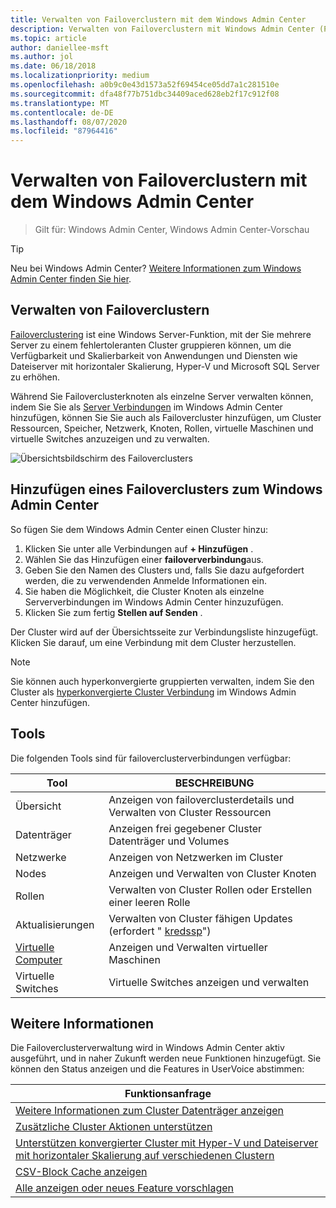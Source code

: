 ```yaml
---
title: Verwalten von Failoverclustern mit dem Windows Admin Center
description: Verwalten von Failoverclustern mit Windows Admin Center (Project Honolulu)
ms.topic: article
author: daniellee-msft
ms.author: jol
ms.date: 06/18/2018
ms.localizationpriority: medium
ms.openlocfilehash: a0b9c0e43d1573a52f69454ce05dd7a1c281510e
ms.sourcegitcommit: dfa48f77b751dbc34409aced628eb2f17c912f08
ms.translationtype: MT
ms.contentlocale: de-DE
ms.lasthandoff: 08/07/2020
ms.locfileid: "87964416"
---
```

# <a name="manage-failover-clusters-with-windows-admin-center"></a>Verwalten von Failoverclustern mit dem Windows Admin Center

>Gilt für: Windows Admin Center, Windows Admin Center-Vorschau

> [!Tip]
> Neu bei Windows Admin Center?
> [Weitere Informationen zum Windows Admin Center finden Sie hier](../overview.md).

## <a name="managing-failover-clusters"></a>Verwalten von Failoverclustern
[Failoverclustering](https://docs.microsoft.com/windows-server/failover-clustering/failover-clustering-overview) ist eine Windows Server-Funktion, mit der Sie mehrere Server zu einem fehlertoleranten Cluster gruppieren können, um die Verfügbarkeit und Skalierbarkeit von Anwendungen und Diensten wie Dateiserver mit horizontaler Skalierung, Hyper-V und Microsoft SQL Server zu erhöhen.

Während Sie Failoverclusterknoten als einzelne Server verwalten können, indem Sie Sie als [Server Verbindungen](manage-servers.md) im Windows Admin Center hinzufügen, können Sie Sie auch als Failovercluster hinzufügen, um Cluster Ressourcen, Speicher, Netzwerk, Knoten, Rollen, virtuelle Maschinen und virtuelle Switches anzuzeigen und zu verwalten.

![Übersichtsbildschirm des Failoverclusters](../media/manage-failover-clusters/fcm-overview.png)

## <a name="adding-a-failover-cluster-to-windows-admin-center"></a>Hinzufügen eines Failoverclusters zum Windows Admin Center
So fügen Sie dem Windows Admin Center einen Cluster hinzu:

1. Klicken Sie unter alle Verbindungen auf **+ Hinzufügen** .
2. Wählen Sie das Hinzufügen einer **failoververbindung**aus.
3. Geben Sie den Namen des Clusters und, falls Sie dazu aufgefordert werden, die zu verwendenden Anmelde Informationen ein.
4. Sie haben die Möglichkeit, die Cluster Knoten als einzelne Serververbindungen im Windows Admin Center hinzuzufügen.
5. Klicken Sie zum fertig **Stellen auf Senden** .

Der Cluster wird auf der Übersichtsseite zur Verbindungsliste hinzugefügt. Klicken Sie darauf, um eine Verbindung mit dem Cluster herzustellen.

> [!NOTE]
> Sie können auch hyperkonvergierte gruppierten verwalten, indem Sie den Cluster als [hyperkonvergierte Cluster Verbindung](manage-hyper-converged.md) im Windows Admin Center hinzufügen.

## <a name="tools"></a>Tools

Die folgenden Tools sind für failoverclusterverbindungen verfügbar:

| Tool | BESCHREIBUNG |
| ---- | ----------- |
| Übersicht | Anzeigen von failoverclusterdetails und Verwalten von Cluster Ressourcen |
| Datenträger | Anzeigen frei gegebener Cluster Datenträger und Volumes |
| Netzwerke | Anzeigen von Netzwerken im Cluster |
| Nodes | Anzeigen und Verwalten von Cluster Knoten |
| Rollen | Verwalten von Cluster Rollen oder Erstellen einer leeren Rolle |
| Aktualisierungen | Verwalten von Cluster fähigen Updates (erfordert " [kredssp](../understand/faq.md#does-windows-admin-center-use-credssp)") |
| [Virtuelle Computer](manage-virtual-machines.md) | Anzeigen und Verwalten virtueller Maschinen |
| Virtuelle Switches | Virtuelle Switches anzeigen und verwalten |

## <a name="more-coming"></a>Weitere Informationen

Die Failoverclusterverwaltung wird in Windows Admin Center aktiv ausgeführt, und in naher Zukunft werden neue Funktionen hinzugefügt. Sie können den Status anzeigen und die Features in UserVoice abstimmen:

|Funktionsanfrage|
|-------|
| [Weitere Informationen zum Cluster Datenträger anzeigen](https://windowsserver.uservoice.com/forums/295071-management-tools/suggestions/31740424--cluster-more-disk-info-in-failover-cluster-manag) |
| [Zusätzliche Cluster Aktionen unterstützen](https://windowsserver.uservoice.com/forums/295071-management-tools/suggestions/33558076--fcm-full-csv-management-cycle-in-one-place) |
| [Unterstützen konvergierter Cluster mit Hyper-V und Dateiserver mit horizontaler Skalierung auf verschiedenen Clustern](https://windowsserver.uservoice.com/forums/295071-management-tools/suggestions/31729741--cluster-support-for-converged-architecture) |
| [CSV-Block Cache anzeigen](https://windowsserver.uservoice.com/forums/295071-management-tools/suggestions/31669477--cluster-csv-block-cache) |
| [Alle anzeigen oder neues Feature vorschlagen](https://windowsserver.uservoice.com/forums/295071/filters/top?category_id=319162&query=%5Bcluster%5D) |